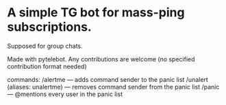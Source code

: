 # A simple TG bot for mass-ping subscriptions.
Supposed for group chats.

Made with pytelebot. Any contributions are welcome (no specified contribution format needed)

commands:
/alertme — adds command sender to the panic list
/unalert (aliases: unalertme) — removes command sender from the panic list
/panic — @mentions every user in the panic list
